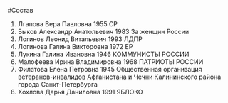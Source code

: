 #Состав
1. Лгапова Вера Павловна 1955 СР
2. Быков Александр Анатольевич 1983 За женщин России
3. Логинов Леонид Витальевич 1993 ЛДПР
4. Логинова Галина Викторовна 1972 ЕР
5. Лукина Галина Ивановна 1946 КОММУНИСТЫ РОССИИ
6. Малофеева Ирина Владимировна 1968 ПАТРИОТЫ РОССИИ
7. Филатова Елена Петровна 1945 Общественная организация ветеранов-инвалидов Афганистана и Чечни Калининского района города Санкт-Петербурга
8. Хохлова Дарья Даниловна 1991 ЯБЛОКО
